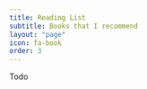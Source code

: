 ```yaml
---
title: Reading List
subtitle: Books that I recommend
layout: "page"
icon: fa-book
order: 3
---
```


Todo
